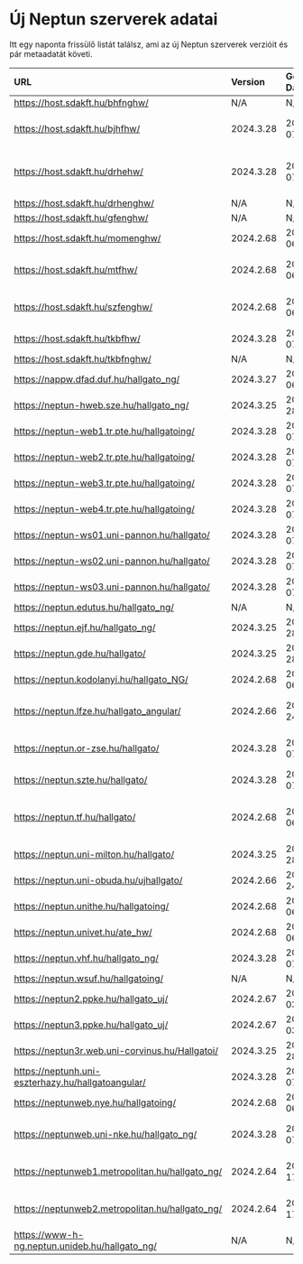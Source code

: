 # Új Neptun szerverek adatai

Itt egy naponta frissülő listát találsz, ami az új Neptun szerverek verzióit és pár metaadatát követi.

| URL                                                | Version   | Generation Date     | Organization Name                             | Captcha Required |
|:-------------------------------------------------|:--------|:------------------|:--------------------------------------------|:---------------|
| https://host.sdakft.hu/bhfnghw/                    | N/A       | N/A                 | N/A                                           | N/A              |
| https://host.sdakft.hu/bjhfhw/                     | 2024.3.28 | 2025-03-07T14:05:39 | Brenner János Hittudományi Főiskola           | 3                |
| https://host.sdakft.hu/drhehw/                     | 2024.3.28 | 2025-03-07T14:05:39 | Debreceni Református Hittudományi Egyetem     | 3                |
| https://host.sdakft.hu/drhenghw/                   | N/A       | N/A                 | N/A                                           | N/A              |
| https://host.sdakft.hu/gfenghw/                    | N/A       | N/A                 | N/A                                           | N/A              |
| https://host.sdakft.hu/momenghw/                   | 2024.2.68 | 2025-03-06T13:08:51 | Moholy-Nagy Művészeti Egyetem                 | 3                |
| https://host.sdakft.hu/mtfhw/                      | 2024.2.68 | 2025-03-06T13:08:51 | Magyar Táncművészeti Egyetem                  | 3                |
| https://host.sdakft.hu/szfenghw/                   | 2024.2.68 | 2025-03-06T13:08:51 | Színház- és Filmművészeti Egyetem             | 3                |
| https://host.sdakft.hu/tkbfhw/                     | 2024.3.28 | 2025-03-07T14:05:39 | A Tan Kapuja Buddhista Főiskola               | 3                |
| https://host.sdakft.hu/tkbfnghw/                   | N/A       | N/A                 | N/A                                           | N/A              |
| https://nappw.dfad.duf.hu/hallgato_ng/             | 2024.3.27 | 2025-03-06T10:32:43 | Dunaújvárosi Egyetem                          | 3                |
| https://neptun-hweb.sze.hu/hallgato_ng/            | 2024.3.25 | 2025-02-28T11:55:12 | Széchenyi István Egyetem                      | 3                |
| https://neptun-web1.tr.pte.hu/hallgatoing/         | 2024.3.28 | 2025-03-07T14:05:39 | Pécsi Tudományegyetem                         | 3                |
| https://neptun-web2.tr.pte.hu/hallgatoing/         | 2024.3.28 | 2025-03-07T14:05:39 | Pécsi Tudományegyetem                         | 3                |
| https://neptun-web3.tr.pte.hu/hallgatoing/         | 2024.3.28 | 2025-03-07T14:05:39 | Pécsi Tudományegyetem                         | 3                |
| https://neptun-web4.tr.pte.hu/hallgatoing/         | 2024.3.28 | 2025-03-07T14:05:39 | Pécsi Tudományegyetem                         | 3                |
| https://neptun-ws01.uni-pannon.hu/hallgato/        | 2024.3.28 | 2025-03-07T14:05:39 | Pannon Egyetem                                | 3                |
| https://neptun-ws02.uni-pannon.hu/hallgato/        | 2024.3.28 | 2025-03-07T14:05:39 | Pannon Egyetem                                | 3                |
| https://neptun-ws03.uni-pannon.hu/hallgato/        | 2024.3.28 | 2025-03-07T14:05:39 | Pannon Egyetem                                | 3                |
| https://neptun.edutus.hu/hallgato_ng/              | N/A       | N/A                 | N/A                                           | N/A              |
| https://neptun.ejf.hu/hallgato_ng/                 | 2024.3.25 | 2025-02-28T11:55:12 | Eötvös József Főiskola                        | 3                |
| https://neptun.gde.hu/hallgato/                    | 2024.3.25 | 2025-02-28T11:55:12 | Gábor Dénes Egyetem                           | 3                |
| https://neptun.kodolanyi.hu/hallgato_NG/           | 2024.2.68 | 2025-03-06T13:08:51 | Kodolányi János Egyetem                       | 1                |
| https://neptun.lfze.hu/hallgato_angular/           | 2024.2.66 | 2025-02-24T15:11:03 | Liszt Ferenc Zeneművészeti Egyetem            | 3                |
| https://neptun.or-zse.hu/hallgato/                 | 2024.3.28 | 2025-03-07T14:05:39 | Országos Rabbiképző - Zsidó Egyetem           | 3                |
| https://neptun.szte.hu/hallgato/                   | 2024.3.28 | 2025-03-07T14:05:39 | Szegedi Tudományegyetem                       | 3                |
| https://neptun.tf.hu/hallgato/                     | 2024.2.68 | 2025-03-06T13:08:51 | Magyar Testnevelési és Sporttudományi Egyetem | 3                |
| https://neptun.uni-milton.hu/hallgato/             | 2024.3.25 | 2025-02-28T11:55:12 | Milton Friedman Egyetem                       | 3                |
| https://neptun.uni-obuda.hu/ujhallgato/            | 2024.2.66 | 2025-02-24T15:11:03 | Óbudai Egyetem                                | 3                |
| https://neptun.unithe.hu/hallgatoing/              | 2024.2.68 | 2025-03-06T13:08:51 | Tokaj-Hegyalja Egyetem                        | 1                |
| https://neptun.univet.hu/ate_hw/                   | 2024.2.68 | 2025-03-06T13:08:51 | Állatorvostudományi Egyetem                   | 3                |
| https://neptun.vhf.hu/hallgato_ng/                 | 2024.3.28 | 2025-03-07T14:05:39 | Veszprémi Érseki Főiskola                     | 3                |
| https://neptun.wsuf.hu/hallgatoing/                | N/A       | N/A                 | N/A                                           | N/A              |
| https://neptun2.ppke.hu/hallgato_uj/               | 2024.2.67 | 2025-03-03T07:52:29 | Pázmány Péter Katolikus Egyetem               | 3                |
| https://neptun3.ppke.hu/hallgato_uj/               | 2024.2.67 | 2025-03-03T07:52:29 | Pázmány Péter Katolikus Egyetem               | 3                |
| https://neptun3r.web.uni-corvinus.hu/Hallgatoi/    | 2024.3.25 | 2025-02-28T11:55:12 | Budapesti Corvinus Egyetem                    | 3                |
| https://neptunh.uni-eszterhazy.hu/hallgatoangular/ | 2024.3.28 | 2025-03-07T14:05:39 | Eszterházy Károly Katolikus Egyetem           | 3                |
| https://neptunweb.nye.hu/hallgatoing/              | 2024.2.68 | 2025-03-06T13:08:51 | Nyíregyházi Egyetem                           | 3                |
| https://neptunweb.uni-nke.hu/hallgato_ng/          | 2024.3.28 | 2025-03-07T14:05:39 | Nemzeti Közszolgálati Egyetem                 | 3                |
| https://neptunweb1.metropolitan.hu/hallgato_ng/    | 2024.2.64 | 2025-02-17T15:00:31 | Budapesti Metropolitan Egyetem                | 3                |
| https://neptunweb2.metropolitan.hu/hallgato_ng/    | 2024.2.64 | 2025-02-17T15:00:31 | Budapesti Metropolitan Egyetem                | 3                |
| https://www-h-ng.neptun.unideb.hu/hallgato_ng/     | N/A       | N/A                 | N/A                                           | N/A              |